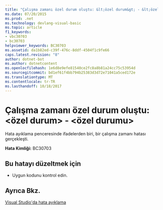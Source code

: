 ```yaml
---
title: "Çalışma zamanı özel durum oluştu: &lt;özel durum&gt; - &lt;özel durumu&gt;"
ms.date: 07/20/2015
ms.prod: .net
ms.technology: devlang-visual-basic
ms.topic: article
f1_keywords:
- vbc30703
- bc30703
helpviewer_keywords: BC30703
ms.assetid: da1b82ed-c39f-476c-8ddf-4504f1c9fe66
caps.latest.revision: "8"
author: dotnet-bot
ms.author: dotnetcontent
ms.openlocfilehash: 1e6d8e9efe81540ce2fc8a8b81a24cc75c53954d
ms.sourcegitcommit: bd1ef61f4bb794b25383d3d72e71041a5ced172e
ms.translationtype: MT
ms.contentlocale: tr-TR
ms.lasthandoff: 10/18/2017
---
```

# <a name="run-time-exception-thrown-ltexceptiongt---ltexceptiongt"></a>Çalışma zamanı özel durum oluştu: &lt;özel durum&gt; - &lt;özel durumu&gt;
Hata ayıklama penceresinde ifadelerden biri, bir çalışma zamanı hatası gerçekleşti.  
  
 **Hata Kimliği:** BC30703  
  
## <a name="to-correct-this-error"></a>Bu hatayı düzeltmek için  
  
-   Uygun kodunu kontrol edin.  
  
## <a name="see-also"></a>Ayrıca Bkz.  
 [Visual Studio'da hata ayıklama](/visualstudio/debugger/debugging-in-visual-studio)
